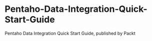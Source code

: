 # Pentaho-Data-Integration-Quick-Start-Guide
Pentaho Data Integration Quick Start Guide, published by Packt
